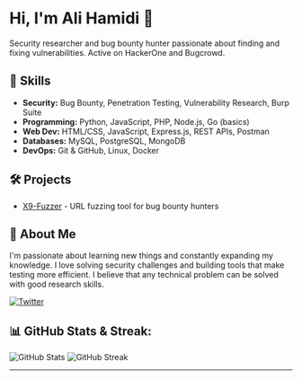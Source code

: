 # Hi, I'm Ali Hamidi 👋
Security researcher and bug bounty hunter passionate about finding and fixing vulnerabilities. Active on HackerOne and Bugcrowd.

## 🔧 Skills
- **Security:** Bug Bounty, Penetration Testing, Vulnerability Research, Burp Suite
- **Programming:** Python, JavaScript, PHP, Node.js, Go (basics)
- **Web Dev:** HTML/CSS, JavaScript, Express.js, REST APIs, Postman
- **Databases:** MySQL, PostgreSQL, MongoDB
- **DevOps:** Git & GitHub, Linux, Docker

## 🛠️ Projects
- [X9-Fuzzer](https://github.com/AliHz1337/X9-Fuzzer) - URL fuzzing tool for bug bounty hunters

## 💬 About Me
I'm passionate about learning new things and constantly expanding my knowledge. I love solving security challenges and building tools that make testing more efficient. I believe that any technical problem can be solved with good research skills.

[![Twitter](https://img.shields.io/badge/X_(Twitter)-@AliHz1337-blue?style=flat&logo=twitter)](https://x.com/AliHz1337)

## 📊 GitHub Stats & Streak:
![GitHub Stats](https://github-readme-stats.vercel.app/api?username=AliHz1337&theme=algolia&hide_border=false&include_all_commits=true&count_private=true)     ![GitHub Streak](https://github-readme-streak-stats.herokuapp.com/?user=AliHz1337&theme=algolia&hide_border=false)

---
